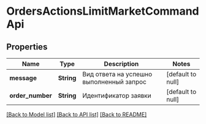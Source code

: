 # OrdersActionsLimitMarketCommandApi

## Properties
Name | Type | Description | Notes
------------ | ------------- | ------------- | -------------
**message** | **String** | Вид ответа на успешно выполненный запрос | [default to null]
**order_number** | **String** | Идентификатор заявки | [default to null]

[[Back to Model list]](../README.md#documentation-for-models) [[Back to API list]](../README.md#documentation-for-api-endpoints) [[Back to README]](../README.md)

